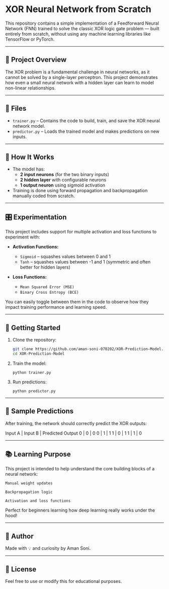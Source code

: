 # XOR Neural Network from Scratch

This repository contains a simple implementation of a Feedforward Neural Network (FNN) trained to solve the classic XOR logic gate problem — built entirely from scratch, without using any machine learning libraries like TensorFlow or PyTorch.

---

## 🧠 Project Overview

The XOR problem is a fundamental challenge in neural networks, as it cannot be solved by a single-layer perceptron. This project demonstrates how even a small neural network with a hidden layer can learn to model non-linear relationships.

---

## 📁 Files

- `trainer.py` – Contains the code to build, train, and save the XOR neural network model.
- `predictor.py` – Loads the trained model and makes predictions on new inputs.

---

## 🔧 How It Works

- The model has:
  - **2 input neurons** (for the two binary inputs)
  - **2 hidden layer** with configurable neurons
  - **1 output neuron** using sigmoid activation
- Training is done using forward propagation and backpropagation manually coded from scratch.

---

## 🎛️ Experimentation

This project includes support for multiple activation and loss functions to experiment with:

- **Activation Functions:**
  - `Sigmoid` – squashes values between 0 and 1
  - `Tanh` – squashes values between -1 and 1 (symmetric and often better for hidden layers)

- **Loss Functions:**
  - `Mean Squared Error (MSE)`
  - `Binary Cross Entropy (BCE)`

You can easily toggle between them in the code to observe how they impact training performance and learning speed.

---

## 🚀 Getting Started

1. Clone the repository:
   ```bash
   git clone https://github.com/aman-soni-070202/XOR-Prediction-Model.git
   cd XOR-Prediction-Model
2. Train the model:

   `python trainer.py`

3. Run predictions:

   `python predictor.py`

---

## 🧪 Sample Predictions

After training, the network should correctly predict the XOR outputs:

Input A | Input B | Predicted Output
  0     |    0    |   0
  0     |    1    |   1
  1     |    0    |   1
  1     |    1    |   0

---

## 📚 Learning Purpose

This project is intended to help understand the core building blocks of a neural network:

    Manual weight updates

    Backpropagation logic

    Activation and loss functions

Perfect for beginners learning how deep learning really works under the hood!

---

## 📌 Author

Made with 💡 and curiosity by Aman Soni.

---

## 📃 License

Feel free to use or modify this for educational purposes.
